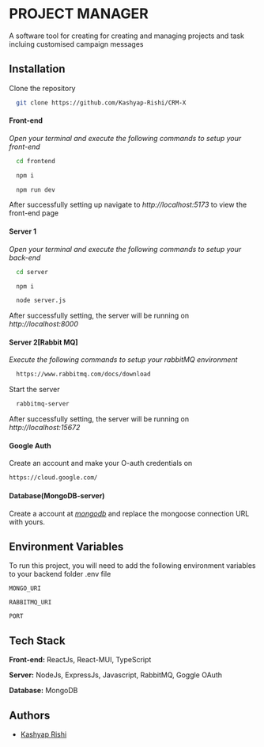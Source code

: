 # PROJECT MANAGER

A software tool for creating for creating and managing projects and task incluing customised campaign messages


## Installation

Clone the repository

```bash
  git clone https://github.com/Kashyap-Rishi/CRM-X
```

#### Front-end

_Open your terminal and execute the following commands to setup your front-end_

```bash
  cd frontend
```

```bash
  npm i
```

```bash
  npm run dev
```

After successfully setting up navigate to _http://localhost:5173_ to view the front-end page

#### Server 1

_Open your terminal and execute the following commands to setup your back-end_

```bash
  cd server
```

```bash
  npm i
```

```bash
  node server.js
```

After successfully setting, the server will be running on _http://localhost:8000_


#### Server 2[Rabbit MQ]

_Execute the following commands to setup your rabbitMQ environment_

```bash
  https://www.rabbitmq.com/docs/download
```

Start the server

```bash
  rabbitmq-server
```

After successfully setting, the server will be running on _http://localhost:15672_

#### Google Auth

Create an account and make your O-auth credentials on

```bash
https://cloud.google.com/
```


#### Database(MongoDB-server)

Create a account at _[mongodb](https://www.mongodb.com/cloud/atlas/register)_ and replace the mongoose connection URL with yours.
 

## Environment Variables

To run this project, you will need to add the following environment variables to your backend folder .env file

`MONGO_URI`

`RABBITMQ_URI`

`PORT`

## Tech Stack

**Front-end:** ReactJs, React-MUI, TypeScript

**Server:** NodeJs, ExpressJs, Javascript, RabbitMQ, Goggle OAuth

**Database:** MongoDB

## Authors

- [Kashyap Rishi](https://github.com/Kashyap-Rishi)
